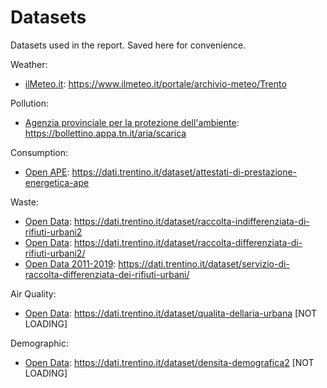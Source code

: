 # Datasets

Datasets used in the report. Saved here for convenience.

Weather:

- [ilMeteo.it](): <https://www.ilmeteo.it/portale/archivio-meteo/Trento>

Pollution:

- [Agenzia provinciale per la protezione dell'ambiente](./air_quality.csv): <https://bollettino.appa.tn.it/aria/scarica>

Consumption:

- [Open APE](./open_ape.csv): <https://dati.trentino.it/dataset/attestati-di-prestazione-energetica-ape>

Waste:

- [Open Data](./waste_undifferentiated.csv): <https://dati.trentino.it/dataset/raccolta-indifferenziata-di-rifiuti-urbani2>
- [Open Data](./waste_differentiated_2019.csv): <https://dati.trentino.it/dataset/raccolta-differenziata-di-rifiuti-urbani2/>
- [Open Data 2011-2019](): <https://dati.trentino.it/dataset/servizio-di-raccolta-differenziata-dei-rifiuti-urbani/>

Air Quality:

- [Open Data](): <https://dati.trentino.it/dataset/qualita-dellaria-urbana> [NOT LOADING]

Demographic:

- [Open Data](): <https://dati.trentino.it/dataset/densita-demografica2> [NOT LOADING]